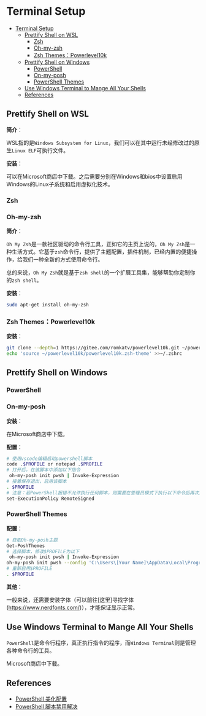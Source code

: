 # Terminal Setup

- [Terminal Setup](#terminal-setup)
  - [Prettify Shell on WSL](#prettify-shell-on-wsl)
    - [Zsh](#zsh)
    - [Oh-my-zsh](#oh-my-zsh)
    - [Zsh Themes：Powerlevel10k](#zsh-themespowerlevel10k)
  - [Prettify Shell on Windows](#prettify-shell-on-windows)
    - [PowerShell](#powershell)
    - [On-my-posh](#on-my-posh)
    - [PowerShell Themes](#powershell-themes)
  - [Use Windows Terminal to Mange All Your Shells](#use-windows-terminal-to-mange-all-your-shells)
  - [References](#references)

## Prettify Shell on WSL

**简介**：

WSL指的是`Windows Subsystem for Linux`，我们可以在其中运行未经修改过的原生`Linux ELF`可执行文件。

**安装**：

可以在Microsoft商店中下载。之后需要分别在Windows和bios中设置启用Windows的Linux子系统和启用虚拟化技术。

### Zsh

### Oh-my-zsh

**简介**：

`Oh My Zsh`是一款社区驱动的命令行工具，正如它的主页上说的，`Oh My Zsh`是一种生活方式。它基于`zsh`命令行，提供了主题配置，插件机制，已经内置的便捷操作，给我们一种全新的方式使用命令行。

总的来说，`Oh My Zsh`就是基于`zsh shell`的一个扩展工具集，能够帮助你定制你的`zsh shell`。

**安装**：

``` bash
sudo apt-get install oh-my-zsh
```

### Zsh Themes：Powerlevel10k

**安装**：

``` bash
git clone --depth=1 https://gitee.com/romkatv/powerlevel10k.git ~/powerlevel10k
echo 'source ~/powerlevel10k/powerlevel10k.zsh-theme' >>~/.zshrc
```

## Prettify Shell on Windows

### PowerShell

### On-my-posh

**安装**：

在Microsoft商店中下载。

**配置**：

``` bash
# 使用vscode编辑启动powershell脚本
code .$PROFILE or notepad .$PROFILE
# 打开后，在该脚本中添加以下指令
 oh-my-posh init pwsh | Invoke-Expression
# 接着保存退出，启用该脚本
. $PROFILE
# 注意：若PowerShell报错不允许执行任何脚本，则需要在管理员模式下执行以下命令后再次启用$PROFILE
set-ExecutionPolicy RemoteSigned
```

### PowerShell Themes

**配置**：

``` bash
# 获取Oh-my-posh主题
Get-PoshThemes
# 选择脚本，修改$PROFILE为以下
 oh-my-posh init pwsh | Invoke-Expression
oh-my-posh init pwsh --config 'C:\Users\[Your Name]\AppData\Local\Programs\oh-my-posh\themes\[Theme Name].omp.json'| Invoke-Expression
# 重新启用$PROFILE
. $PROFILE
```

**其他**：

一般来说，还需要安装字体（可以前往[这里]寻找字体(https://www.nerdfonts.com/)），才能保证显示正常。

## Use Windows Terminal to Mange All Your Shells

`PowerShell`是命令行程序，真正执行指令的程序，而`Windows Terminal`则是管理各种命令行的工具。

Microsoft商店中下载。

## References

- [PowerShell 美化配置](https://blog.csdn.net/qq_33618417/article/details/126856501)
- [PowerShell 脚本禁用解决](https://blog.csdn.net/llf_cloud/article/details/81069099)